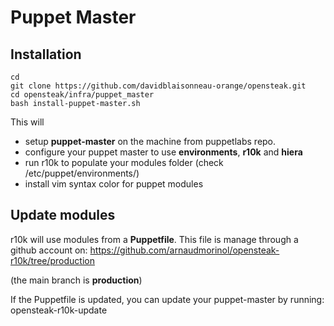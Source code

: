 # Puppet Master

## Installation
    cd
    git clone https://github.com/davidblaisonneau-orange/opensteak.git
    cd opensteak/infra/puppet_master
    bash install-puppet-master.sh

This will 
* setup **puppet-master** on the machine from puppetlabs repo.
* configure your puppet master to use **environments**, **r10k** and **hiera**
* run r10k to populate your modules folder (check /etc/puppet/environments/)
* install vim syntax color for puppet modules

## Update modules
r10k will use modules from a **Puppetfile**. This file is manage through a github account on:
    https://github.com/arnaudmorinol/opensteak-r10k/tree/production

(the main branch is **production**)

If the Puppetfile is updated, you can update your puppet-master by running:
    opensteak-r10k-update

